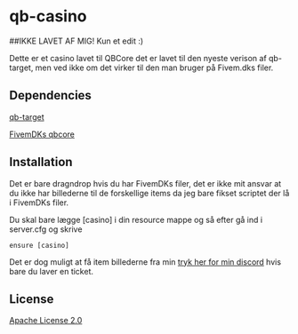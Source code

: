 # qb-casino

##IKKE LAVET AF MIG! Kun et edit :)

Dette er et casino lavet til QBCore det er lavet til den nyeste verison af qb-target, men ved ikke om det virker til den man bruger på Fivem.dks filer.

## Dependencies
[qb-target](https://github.com/BerkieBb/qb-target)

[FivemDKs qbcore](https://github.com/NicoDK6400/QBCore--Oversat-til-dansk)

## Installation
Det er bare dragndrop hvis du har FivemDKs filer, det er ikke mit ansvar at du ikke har billederne til de forskellige items da jeg bare fikset scriptet der lå i FivemDKs filer.

Du skal bare lægge [casino] i din resource mappe og så efter gå ind i server.cfg og skrive
```
ensure [casino]
```
Det er dog muligt at få item billederne fra min [tryk her for min discord](https://discord.gg/aRC9jxjX32) hvis bare du laver en ticket.

## License
[Apache License 2.0](https://choosealicense.com/licenses/apache-2.0/)
